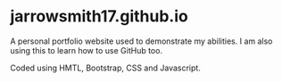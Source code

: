 # jarrowsmith17.github.io

A personal portfolio website used to demonstrate my abilities. I am also using this to learn how to use GitHub too.

Coded using HMTL, Bootstrap, CSS and Javascript.
